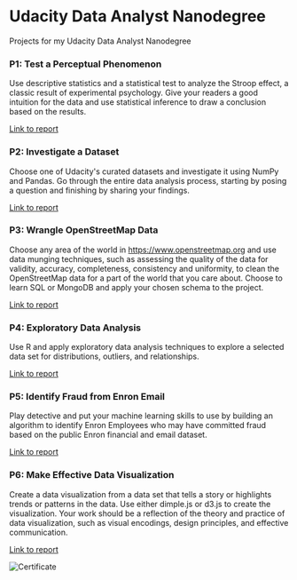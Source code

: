 # Udacity Data Analyst Nanodegree
Projects for my Udacity Data Analyst Nanodegree

### P1: Test a Perceptual Phenomenon

Use descriptive statistics and a statistical test to analyze the Stroop effect, a classic result of experimental psychology. Give your readers a good intuition for the data and use statistical inference to draw a conclusion based on the results.

[Link to report](./P1/)

### P2: Investigate a Dataset

Choose one of Udacity's curated datasets and investigate it using NumPy and Pandas. Go through the entire data analysis process, starting by posing a question and finishing by sharing your findings.

[Link to report](./P2/Project2.ipynb)

### P3: Wrangle OpenStreetMap Data

Choose any area of the world in https://www.openstreetmap.org and use data munging techniques, such as assessing the quality of the data for validity, accuracy, completeness, consistency and uniformity, to clean the OpenStreetMap data for a part of the world that you care about. Choose to learn SQL or MongoDB and apply your chosen schema to the project.

[Link to report](./P3/Project3.ipynb)

### P4: Exploratory Data Analysis

Use R and apply exploratory data analysis techniques to explore a selected data set for distributions, outliers, and relationships.

[Link to report](./P4/projecttemplate.rmd)

### P5: Identify Fraud from Enron Email

Play detective and put your machine learning skills to use by building an algorithm to identify Enron Employees who may have committed fraud based on the public Enron financial and email dataset.

[Link to report](./P5/final_report.ipynb)

### P6: Make Effective Data Visualization

Create a data visualization from a data set that tells a story or highlights trends or patterns in the data. Use either dimple.js or d3.js to create the visualization. Your work should be a reflection of the theory and practice of data visualization, such as visual encodings, design principles, and effective communication.

[Link to report](./P6/)


![Certificate](https://raw.githubusercontent.com/gerosa/udacity-data-analyst/master/certificate.png)